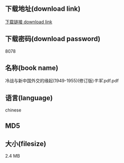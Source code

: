 ## 下载地址(download link)
[下载链接 download link](https://tutu365.netlify.app/?s=%E5%86%B7%E6%88%98%E4%B8%8E%E6%96%B0%E4%B8%AD%E5%9B%BD%E5%A4%96%E4%BA%A4%E7%9A%84%E7%BC%98%E8%B5%B7%281949-1955%29%28%E4%BF%AE%E8%AE%A2%E7%89%88%29_%E7%89%9B%E5%86%9B_.pdf)

## 下载密码(download password)
8078

## 名称(book name)
冷战与新中国外交的缘起(1949-1955)(修订版)_牛军_.pdf.pdf

## 语言(language)
chinese

## MD5


## 大小(filesize)
2.4 MB
